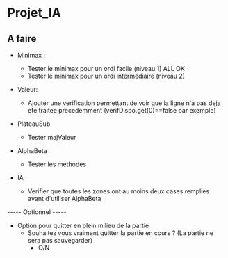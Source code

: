 # Projet_IA

## A faire


- Minimax :
  - Tester le minimax pour un ordi facile (niveau 1) ALL OK
  - Tester le minimax pour un ordi intermediaire (niveau 2)
 

- Valeur:
  - Ajouter une verification permettant de voir que la ligne n'a pas deja ete traitee precedemment (verifDispo.get(0)==false par exemple)  

- PlateauSub
  - Tester majValeur

- AlphaBeta
  - Tester les methodes

- IA
  - Verifier que toutes les zones ont au moins deux cases remplies avant d'utiliser AlphaBeta

----- Optionnel -----
- Option pour quitter en plein milieu de la partie 
  - Souhaitez vous vraiment quitter la partie en cours ? (La partie ne sera pas sauvegarder)
    - O/N
